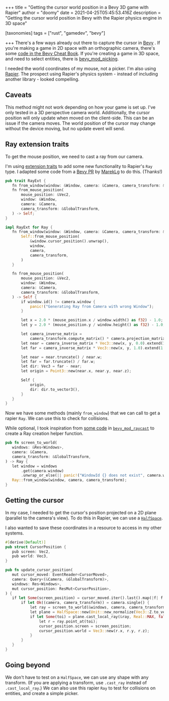 +++
title = "Getting the cursor world position in a Bevy 3D game with Rapier"
author = "doomy"
date = 2021-04-25T05:45:53.416Z
description = "Getting the cursor world position in Bevy with the Rapier physics engine in 3D space"

[taxonomies]
tags = ["rust", "gamedev", "bevy"]

+++
There's a few ways already out there to capture the cursor in [Bevy](https://bevyengine.org) . If you're making a game in 2D space with an orthographic camera, there's some [code in the Bevy Cheat Book](https://bevy-cheatbook.github.io/cookbook/cursor2world.html#2d-games). If you're creating a game in 3D space, and need to select entities, there is [bevy_mod_picking](https://lib.rs/crates/bevy_mod_picking).

I needed the world coordinates of my mouse, not a picker. I'm also using [Rapier](https://rapier.rs). The prospect using Rapier's physics system - instead of including another library - looked compelling.

## Caveats

This method might not work depending on how your game is set up. I've only tested in a 3D perspective camera world. Additionally, the cursor position will only update when moved on the client-side. This can be an issue if the camera moves. The world position of the cursor may change without the device moving, but no update event will send.

## Ray extension traits

To get the mouse position, we need to cast a ray from our camera.

I'm using [extension traits](https://rust-lang.github.io/rfcs/0445-extension-trait-conventions.html) to add some new functionality to Rapier's `Ray` type. I adapted some code from a [Bevy PR](https://github.com/bevyengine/bevy/pull/615/files#diff-b8d1b19c39cd5204a806524463a0dd17a744079b4ffae0819b9056d6eb718533R11) by [MarekLg](https://github.com/bevyengine/bevy/pull/615#issue-496846792) to do this. (Thanks!)

```rs
pub trait RayExt {
   fn from_window(window: &Window, camera: &Camera, camera_transform: &GlobalTransform) -> Self;
   fn from_mouse_position(
       mouse_position: &Vec2,
       window: &Window,
       camera: &Camera,
       camera_transform: &GlobalTransform,
   ) -> Self;
}

impl RayExt for Ray {
   fn from_window(window: &Window, camera: &Camera, camera_transform: &GlobalTransform) -> Self {
       Self::from_mouse_position(
           &window.cursor_position().unwrap(),
           window,
           camera,
           camera_transform,
       )
   }

   fn from_mouse_position(
       mouse_position: &Vec2,
       window: &Window,
       camera: &Camera,
       camera_transform: &GlobalTransform,
   ) -> Self {
       if window.id() != camera.window {
           panic!("Generating Ray from Camera with wrong Window");
       }

       let x = 2.0 * (mouse_position.x / window.width() as f32) - 1.0;
       let y = 2.0 * (mouse_position.y / window.height() as f32) - 1.0;

       let camera_inverse_matrix =
           camera_transform.compute_matrix() * camera.projection_matrix.inverse();
       let near = camera_inverse_matrix * Vec3::new(x, y, 0.0).extend(1.0);
       let far = camera_inverse_matrix * Vec3::new(x, y, 1.0).extend(1.0);

       let near = near.truncate() / near.w;
       let far = far.truncate() / far.w;
       let dir: Vec3 = far - near;
       let origin = Point3::new(near.x, near.y, near.z);

       Self {
           origin,
           dir: dir.to_vector3(),
       }
   }
}
```

Now we have some methods (mainly `from_window`) that we can call to get a rapier `Ray`. We can use this to check for collisions.

While optional, I took inspiration from [some code](https://github.com/aevyrie/bevy_mod_raycast/blob/8b2ee7d015b9bb886684d7ad7796e404944bd5dd/src/primitives.rs#L95) in [`bevy_mod_raycast`](https://lib.rs/crates/bevy_mod_raycast) to create a Ray creation helper function.

```rs
pub fn screen_to_world(
   windows: &Res<Windows>,
   camera: &Camera,
   camera_transform: &GlobalTransform,
) -> Ray {
   let window = windows
       .get(camera.window)
       .unwrap_or_else(|| panic!("WindowId {} does not exist", camera.window));
   Ray::from_window(window, camera, camera_transform);
}
```

## Getting the cursor

In my case, I needed to get the cursor's position projected on a 2D plane (parallel to the camera's view). To do this in Rapier, we can use a [`HalfSpace`](https://docs.rs/rapier3d/0.8.0/rapier3d/geometry/struct.HalfSpace.html).

I also wanted to save these coordinates in a resource to access in my other systems.

```rs
#[derive(Default)]
pub struct CursorPosition {
   pub screen: Vec2,
   pub world: Vec3,
}

pub fn update_cursor_position(
   mut cursor_moved: EventReader<CursorMoved>,
   camera: Query<(&Camera, &GlobalTransform)>,
   windows: Res<Windows>,
   mut cursor_position: ResMut<CursorPosition>,
) {
   if let Some(screen_position) = cursor_moved.iter().last().map(|f| f.position) {
       if let Ok((camera, camera_transform)) = camera.single() {
           let ray = screen_to_world(&windows, camera, camera_transform);
           let plane = HalfSpace::new(Unit::new_normalize(Vec3::Z.to_vector3()));
           if let Some(toi) = plane.cast_local_ray(&ray, Real::MAX, false) {
               let r = ray.point_at(toi);
               cursor_position.screen = screen_position;
               cursor_position.world = Vec3::new(r.x, r.y, r.z);
           }
       }
   }
}
```

## Going beyond

We don't have to test on a `HalfSpace`, we can use any shape with any transform. (If you are applying a transform, use `.cast_ray` instead of `.cast_local_ray`.) We can also use this rapier `Ray` to test for collisions on entities, and create a simple picker.